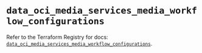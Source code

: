 # `data_oci_media_services_media_workflow_configurations`

Refer to the Terraform Registry for docs: [`data_oci_media_services_media_workflow_configurations`](https://registry.terraform.io/providers/hashicorp/oci/7.19.0/docs/data-sources/media_services_media_workflow_configurations).
